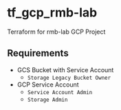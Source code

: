 # tf_gcp_rmb-lab
Terraform for rmb-lab GCP Project

## Requirements
  * GCS Bucket with Service Account
    * `Storage Legacy Bucket Owner` 
  * GCP Service Account
    * `Service Account Admin`
    * `Storage Admin`
